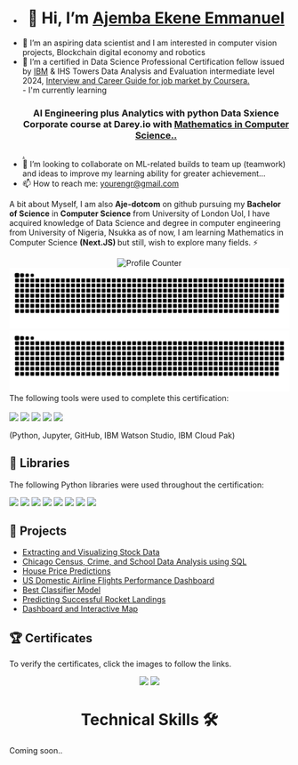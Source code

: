 - <h1 align="center" >👋 Hi, I’m <a href="https://twitter.com/engr17" target="_blank">Ajemba Ekene Emmanuel</a></h1>
- 👀 I’m an aspiring data scientist and I am interested in computer vision projects, Blockchain digital economy and robotics
- 🌱 I’m a certified in Data Science Professional Certification fellow issued by <a href="https://twitter.com/ibm" target="_blank">IBM<be></a> & IHS Towers Data Analysis and Evaluation intermediate level 2024, <a href="https://www.linkedin.com/company/ibm" target="_blank">Interview and Career Guide for job market by <a href="https://coursera.org" target="_blank">Coursera.</br></a> - I'm currently learning <h3 align="center" >AI Engineering plus Analytics with python </b> Data Sxience Corporate course at Darey.io with <a href="https://www.youtube.com/watch?v=UWOVipHUZaM" target="_blank">Mathematics in Computer Science..</h3>.</a>
- 💞️ I’m looking to collaborate on ML-related builds to team up (teamwork) and ideas to improve my learning ability for greater achievement...
- 📫 How to reach me: yourengr@gmail.com


A bit about Myself, I am also <b>Aje-dotcom</b> on github pursuing my <b>Bachelor of Science</b> in <b>Computer Science</b> from University of London Uol, I have acquired knowledge of Data Science and degree in computer engineering from University of Nigeria, Nsukka as of now, I am learning Mathematics in Computer Science <b>(Next.JS) </b> but still, wish to explore many fields. ⚡
<div align="center"><img src="https://komarev.com/ghpvc/?username=driptanil&label=Profile%20views&color=6805D3&style=flat" alt="Profile Counter">
<br></div>
<div align="center">
<img src=https://raw.githubusercontent.com/driptanil/driptanil/output/github-contribution-grid-snake-dark.svg#gh-dark-mode-only) alt="github contribution grid snake">
  
<img src="https://raw.githubusercontent.com/driptanil/driptanil/output/github-contribution-grid-snake.svg#gh-light-mode-only" alt="github contribution grid snake progress">
</div>
  The following tools were used to complete this certification: <br> <br>
  <img src="https://user-images.githubusercontent.com/84391594/152705364-f16bb223-41aa-4510-8113-51171dfe9953.png" height="75">
  <img src="https://user-images.githubusercontent.com/84391594/152705271-083f8784-b3c9-4065-9733-ea3fa8ad5a7a.png" height="75">
  <img src="https://user-images.githubusercontent.com/84391594/152705273-adffe1bf-b509-44d0-b3ac-671cce5071df.svg" height="75">
  <img src="https://user-images.githubusercontent.com/84391594/152705324-68f777a0-3875-4b65-ae96-646643284541.png" height="75">
  <img src="https://user-images.githubusercontent.com/84391594/152705298-bb170d32-3dd0-4ad4-8221-8b7b029116b4.png" height="75">
</p>
(Python, Jupyter, GitHub, IBM Watson Studio, IBM Cloud Pak)

## 📖 Libraries
The following Python libraries were used throughout the certification: <br> 
<p align="left">
  <img  src="https://user-images.githubusercontent.com/84391594/152706127-ce41990f-2588-472a-b5df-6b403a5947e6.png" height="35">
  <img  src="https://user-images.githubusercontent.com/84391594/152706130-5577011e-ecb3-47aa-af73-f6bd1bda05bc.png" height="35">
  <img  src="https://user-images.githubusercontent.com/84391594/152706132-5939da7e-7d1e-43b8-9c46-2d3fe5198dda.png" height="35">
  <img  src="https://user-images.githubusercontent.com/84391594/152706135-85cdd35e-922a-414a-a198-c670fbf8fb25.svg" height="35">
  <img  src="https://user-images.githubusercontent.com/84391594/152706148-36f27f03-1967-45d1-82d8-f6c149c6f21c.svg" height="35">
  <img  src="https://user-images.githubusercontent.com/84391594/152706211-7966848a-a2e1-4c4a-bc08-594a4ca6ff07.png" height="35">
  <img  src="https://user-images.githubusercontent.com/84391594/152706214-d018bc5e-1477-4de2-94d7-5c0886e0477d.png" height="35">
  <img  src="https://user-images.githubusercontent.com/84391594/152706217-c0cfd9d8-22ad-4c3b-9ac7-70a6cf2799f7.png" height="35"> <br>
</p>

## 📂 Projects
- [Extracting and Visualizing Stock Data](https://github.com/Aje-dotcom/IBM-Data-Science-Professional-Certificate/blob/main/05.%20Python%20Project%20for%20Data%20Science/Final%20Assignment.ipynb)
- [Chicago Census, Crime, and School Data Analysis using SQL](https://github.com/Aje-dotcom/IBM-Data-Science-Professional-Certificate/blob/main/06.%20Databases%20and%20SQL%20for%20Data%20Science%20with%20Python/05.%20Course%20Assignment/)
- [House Price Predictions](https://github.com/DanielBarnes18/IBM-Data-Science-Professional-Certificate/blob/main/07.%20Data%20Analysis%20with%20Python/Final%20Assignment%20-%20House%20Price%20Predictions.ipynb)
- [US Domestic Airline Flights Performance Dashboard](https://github.com/DanielBarnes18/IBM-Data-Science-Professional-Certificate/tree/main/08.%20Data%20Visualization%20with%20Python/Final%20Assignment)
- [Best Classifier Model](https://github.com/DanielBarnes18/IBM-Data-Science-Professional-Certificate/blob/main/09.%20Machine%20Learning%20with%20Python/Final%20Project/Machine%20Learning%20with%20Python%20-%20The%20Best%20Classifier.ipynb)
- [Predicting Successful Rocket Landings](https://github.com/DanielBarnes18/IBM-Data-Science-Professional-Certificate/tree/main/10.%20Applied%20Data%20Science%20Capstone)
- [Dashboard and Interactive Map](https://github.com/DanielBarnes18/IBM-Data-Science-Professional-Certificate/tree/main/10.%20Applied%20Data%20Science%20Capstone/04.%20Interactive%20Visual%20Analytics)


## 🏆 Certificates 
To verify the certificates, click the images to follow the links.

<p align="middle">
  <a href="[https://coursera.org/share/de452526c8773f588b431dbaa91a5c17](https://coursera.org/share/de452526c8773f588b431dbaa91a5c17)"><img src="https://s3.amazonaws.com/coursera_assets/meta_images/generated/CERTIFICATE_LANDING_PAGE/CERTIFICATE_LANDING_PAGE~XPXYQ4P755D7/CERTIFICATE_LANDING_PAGE~XPXYQ4P755D7.jpeg" height="400"></a>
  <a href="https://www.credly.com/badges/84b5d883-02e1-41d4-ba10-643ba6747b1e/public_url"><img src="https://user-images.githubusercontent.com/84391594/161432660-f158f03d-c164-43d4-92c6-b728868200e9.png" height="400"></a>



<h1 size="40px" align="center">Technical Skills 🛠</h1>Coming soon..

<!---
Aje-dotcom/Aje-dotcom is a ✨ special ✨ repository because its `README.md` (this file) appears on your GitHub profile.
You can click the Preview link to take a look at your changes.
--->
